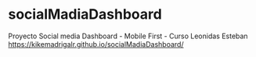 # socialMadiaDashboard
Proyecto Social media Dashboard - Mobile First - Curso Leonidas Esteban 
 https://kikemadrigalr.github.io/socialMadiaDashboard/
